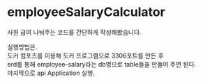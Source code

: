 # employeeSalaryCalculator  
사원 급여 나눠주는 코드를 간단하게 작성해봤습니다.  
  
실행방법은.  
도커 컴포즈를 이용해 도커 프로그램으로 3306포트를 만든 후  
erd를 통해 employee-salary라는 db명으로 table들을 만들어 주면 된다.  
마지막으로 api Application 실행.  

